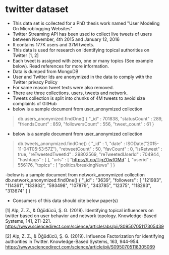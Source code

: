 # twitter dataset
- This data set is collected for a PhD thesis work named "User Modeling On Microblogging Websites"
- Twitter  Streaming  API  has  been  used  to  collect  live  tweets  of  users  between November, 4th 2015 and January 12, 2016
- It contains 177K users and 37M tweets. 
- This data is used for research on identifying topical authorities on Twitter [1, 2]
- Each tweet is assigned with zero, one or many topics (See example below). Read references for more information.
- Data is dumped from MongoDB 
- User and Twitter Ids are anonymized in the data to comply with the Twitter privacy Policy
- For same reason tweet texts were also removed.
- There are three collections. users, tweets and network.
- Tweets collection is split into chunks of 4M tweets to avoid size complaints of GitHub
- below is a sample document from user_anonymized collection
> db.users_anonymized.findOne()
{
        "_id" : 701838,
        "statusCount" : 289,
        "friendsCount" : 859,
        "followersCount" : 556,
        "tweet_count" : 61
}


 - below is a sample document from user_anonymized collection

 > db.tweets_anonymized.findOne()
{
        "_id" : 1,
        "date" : ISODate("2015-11-04T05:53:57Z"),
        "retweetCount" : 50,
        "favCount" : 0,
        "isRetweet" : true,
        "reTweetedTweetId" : 29802569,
        "reTweetedUserId" : 704944,
        "hashtags" : [ ],
        "urls" : [
                "https://t.co/TigZ0wfOMd"
        ],
        "userid" : 556176,
        "topics" : [
                "politics/breakingNews"
        ]
}

-below is a sample document from network_anonymized collection
db.network_anonymized.findOne()
{
        "_id" : "3639",
        "followers" : [
                "121983",
                "114361",
                "133932",
                "593498",
                "107879",
                "343785",
                "12375",
                "118293",
                "313674"
        ]
}



- Consumers of this data should cite below paper(s)

[1] Alp, Z. Z., & Öğüdücü, Ş. G. (2018). Identifying topical influencers on twitter based on user behavior and network topology. Knowledge-Based Systems, 141, 211-221. https://www.sciencedirect.com/science/article/abs/pii/S0950705117305439

[2] Alp, Z. Z., & Öğüdücü, Ş. G. (2019). Influence Factorization for identifying authorities in Twitter. Knowledge-Based Systems, 163, 944-954. https://www.sciencedirect.com/science/article/pii/S0950705118305069


